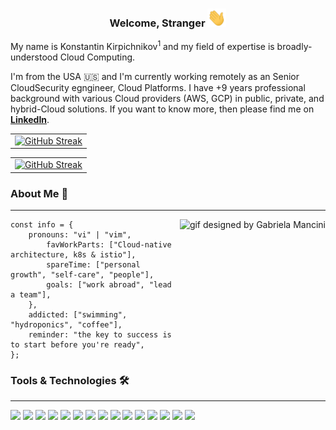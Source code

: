 <h3 align="center" dir="auto">
  Welcome, Stranger  
  <a target="_blank" rel="noopener noreferrer" href="https://raw.githubusercontent.com/kkirpichnikov/kkirpichnikov/main/wave.gif">
    <img src="https://raw.githubusercontent.com/kkirpichnikov/kkirpichnikov/main/wave.gif" width="30px" style="max-width: 100%;">
  </a> 
</h3>

My name is Konstantin Kirpichnikov<sup>1</sup> and my field of expertise is broadly-understood Cloud Computing. 

I'm from the USA :us: and I'm currently working remotely as an Senior CloudSecurity egngineer, Cloud Platforms. I have +9 years professional background with various Cloud providers (AWS, GCP) in public, private, and hybrid-Cloud solutions. If you want to know more, then please find me on [**LinkedIn**](https://linkedin.com/in/kkirpichnikov).

<table>
<td align="center"><a href="https://git.io/streak-stats" rel="nofollow"><img src="https://github-readme-streak-stats.herokuapp.com/?user=kkirpichnikov&theme=nord&count_private=true&hide_border=true&disable_animations=true" alt="GitHub Streak" style="max-width: 100%;"></td>
</table>

<table>
<td align="center"><a href="https://git.io/streak-stats" rel="nofollow"><img src="https://github-readme-streak-stats.herokuapp.com/?user=konstantin-recurly&theme=nord&count_private=true&hide_border=true&disable_animations=true" alt="GitHub Streak" style="max-width: 100%;"></td>
</table>


### About Me :speech_balloon:	
___

<img align="right" alt="gif designed by Gabriela Mancini" data-canonical-src="https://www.toptal.com/press-center/third-scholarship-winner" width=auto height=250px src="https://raw.githubusercontent.com/dkrzyszczyk/dkrzyszczyk/main/gabriela_mancini.gif" style="max-width: 100%;">


```shell script
const info = {
    pronouns: "vi" | "vim",
        favWorkParts: ["Cloud-native architecture, k8s & istio"],
        spareTime: ["personal growth", "self-care", "people"],
        goals: ["work abroad", "lead a team"],
    },
    addicted: ["swimming", "hydroponics", "coffee"],
    reminder: "the key to success is to start before you're ready",
};
```

### Tools & Technologies :hammer_and_wrench:
___

![](https://img.shields.io/badge/Cloud-GCP-informational?style=flat&logo=googlecloud&logoColor=white&color=b3ccff)
![](https://img.shields.io/badge/Cloud-AWS-informational?style=flat&logo=amazonaws&logoColor=white&color=b3ccff)
![](https://img.shields.io/badge/Cloud-VMware-informational?style=flat&logo=vmware&logoColor=white&color=b3ccff)
![](https://img.shields.io/badge/Tools-Kubernetes-informational?style=flat&logo=kubernetes&logoColor=white&color=b3ccff)
![](https://img.shields.io/badge/Tools-Istio-informational?style=flat&logo=istio&logoColor=white&color=b3ccff)
![](https://img.shields.io/badge/Tools-Docker-informational?style=flat&logo=docker&logoColor=white&color=b3ccff)
![](https://img.shields.io/badge/Tools-Jenkins-informational?style=flat&logo=jenkins&logoColor=white&color=b3ccff)
![](https://img.shields.io/badge/Tools-GitHub-informational?style=flat&logo=github&logoColor=white&color=b3ccff)
![](https://img.shields.io/badge/Code-Terraform-informational?style=flat&logo=terraform&logoColor=white&color=b3ccff)
![](https://img.shields.io/badge/Code-Terragrunt-informational?style=flat&logo=terraform&logoColor=white&color=b3ccff)
![](https://img.shields.io/badge/Code-Helm-informational?style=flat&logo=helm&logoColor=white&color=b3ccff)
![](https://img.shields.io/badge/Code-Ansible-informational?style=flat&logo=ansible&logoColor=white&color=b3ccff)
![](https://img.shields.io/badge/Shell-Bash-informational?style=flat&logo=gnu-bash&logoColor=white&color=b3ccff)
![](https://img.shields.io/badge/OS-Linux-informational?style=flat&logo=linux&logoColor=white&color=b3ccff)
![](https://img.shields.io/badge/OS-Mac-informational?style=flat&logo=macos&logoColor=white&color=b3ccff)

<!---
![](https://github-profile-summary-cards.vercel.app/api/cards/profile-details?username=kkirpichnikov&theme=nord_dark&count_private=true&hide_border=true&disable_animations=true&custom_title=Stats)
-->

<!---
![Anurag's GitHub stats](https://github-readme-stats.vercel.app/api?username=kkirpichnikov&theme=nord&show_icons=true&count_private=true&hide=contribs,stars&custom_title=Stats)

[![GitHub Streak](https://github-readme-streak-stats.herokuapp.com/?user=kkirpichnikov&theme=nord&count_private=true)](https://git.io/streak-stats)


[![Top Langs](https://github-readme-stats.vercel.app/api/top-langs/?username=kkirpichnikov&theme=nord&layout=compact&langs_count=8&count_private=true)](https://github.com/dkrzyszczyk/github-readme-stats)
-->

<!---
![Anurag's GitHub stats](https://github-readme-stats.vercel.app/api?username=kkirpichnikov&theme=nord&show_icons=true&count_private=true&hide=contribs,stars&custom_title=Stats)

[![GitHub Streak](https://github-readme-streak-stats.herokuapp.com/?user=kkirpichnikov&theme=nord&count_private=true)](https://git.io/streak-stats)


[![Top Langs](https://github-readme-stats.vercel.app/api/top-langs/?username=kkirpichnikov&theme=nord&layout=compact&langs_count=8&count_private=true)](https://github.com/dkrzyszczyk/github-readme-stats)
-->



